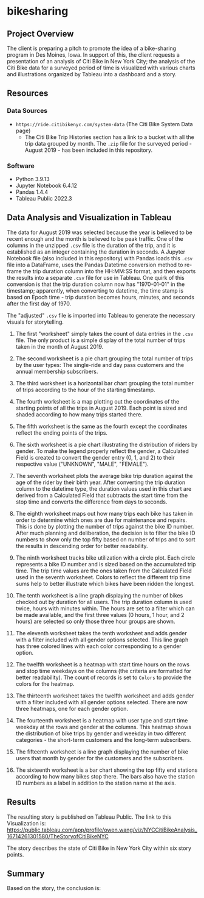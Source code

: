 # bikesharing

## Project Overview
The client is preparing a pitch to promote the idea of a bike-sharing program in Des Moines, Iowa. In support of this, the client requests a presentation of an analysis of Citi Bike in New York City; the analysis of the Citi Bike data for a surveyed period of time is visualized with various charts and illustrations organized by Tableau into a dashboard and a story.

## Resources

### Data Sources

- `https://ride.citibikenyc.com/system-data` (The Citi Bike System Data page)
    - The Citi Bike Trip Histories section has a link to a bucket with all the trip data grouped by month. The `.zip` file for the surveyed period - August 2019 - has been included in this repository.

### Software

- Python 3.9.13
- Jupyter Notebook 6.4.12
- Pandas 1.4.4
- Tableau Public 2022.3

## Data Analysis and Visualization in Tableau
The data for August 2019 was selected because the year is believed to be recent enough and the month is believed to be peak traffic. One of the columns in the unzipped `.csv` file is the duration of the trip, and it is established as an integer containing the duration in seconds. A Jupyter Notebook file (also included in this repository) with Pandas loads this `.csv` file into a DataFrame, uses the Pandas Datetime conversion method to re-frame the trip duration column into the HH:MM:SS format, and then exports the results into a separate `.csv` file for use in Tableau. One quirk of this conversion is that the trip duration column now has "1970-01-01" in the timestamp; apparently, when converting to datetime, the time stamp is based on Epoch time - trip duration becomes hours, minutes, and seconds after the first day of 1970.

The "adjusted" `.csv` file is imported into Tableau to generate the necessary visuals for storytelling.

1. The first "worksheet" simply takes the count of data entries in the `.csv` file. The only product is a simple display of the total number of trips taken in the month of August 2019.

2. The second worksheet is a pie chart grouping the total number of trips by the user types: The single-ride and day pass customers and the annual membership subscribers.

3. The third worksheet is a horizontal bar chart grouping the total number of trips according to the hour of the starting timestamp.

4. The fourth worksheet is a map plotting out the coordinates of the starting points of all the trips in August 2019. Each point is sized and shaded according to how many trips started there.

5. The fifth worksheet is the same as the fourth except the coordinates reflect the ending points of the trips.

6. The sixth worksheet is a pie chart illustrating the distribution of riders by gender. To make the legend properly reflect the gender, a Calculated Field is created to convert the gender entry (0, 1, and 2) to their respective value ("UNKNOWN", "MALE", "FEMALE").

7. The seventh worksheet plots the average bike trip duration against the age of the rider by their birth year. After converting the trip duration column to the datetime type, the duration values used in this chart are derived from a Calculated Field that subtracts the start time from the stop time and converts the difference from days to seconds.

8. The eighth worksheet maps out how many trips each bike has taken in order to determine which ones are due for maintenance and repairs. This is done by plotting the number of trips against the bike ID number. After much planning and deliberation, the decision is to filter the bike ID numbers to show only the top fifty based on number of trips and to sort the results in descending order for better readability.

9. The ninth worksheet tracks bike utilization with a circle plot. Each circle represents a bike ID number and is sized based on the accumulated trip time. The trip time values are the ones taken from the Calculated Field used in the seventh worksheet. Colors to reflect the different trip time sums help to better illustrate which bikes have been ridden the longest.

10. The tenth worksheet is a line graph displaying the number of bikes checked out by duration for all users. The trip duration column is used twice, hours with minutes within. The hours are set to a filter which can be made available, and the first three values (0 hours, 1 hour, and 2 hours) are selected so only those three hour groups are shown.

11. The eleventh worksheet takes the tenth worksheet and adds gender with a filter included with all gender options selected. This line graph has three colored lines with each color corresponding to a gender option.

12. The twelfth worksheet is a heatmap with start time hours on the rows and stop time weekdays on the columns (the criteria are formatted for better readability). The count of records is set to `Colors` to provide the colors for the heatmap.

13. The thirteenth worksheet takes the twelfth worksheet and adds gender with a filter included with all gender options selected. There are now three heatmaps, one for each gender option.

14. The fourteenth worksheet is a heatmap with user type and start time weekday at the rows and gender at the columns. This heatmap shows the distribution of bike trips by gender and weekday in two different categories - the short-term customers and the long-term subscribers.

15. The fifteenth worksheet is a line graph displaying the number of bike users that month by gender for the customers and the subscribers.

16. The sixteenth worksheet is a bar chart showing the top fifty end stations according to how many bikes stop there. The bars also have the station ID numbers as a label in addition to the station name at the axis.

## Results
The resulting story is published on Tableau Public. The link to this Visualization is: https://public.tableau.com/app/profile/owen.wang/viz/NYCCitiBikeAnalysis_16714261301580/TheStoryofCitiBikeNYC

The story describes the state of Citi Bike in New York City within six story points.

## Summary
Based on the story, the conclusion is: